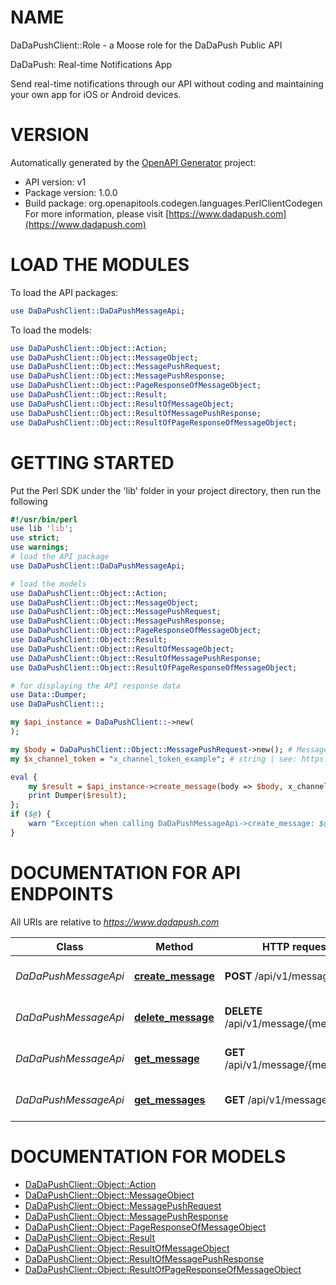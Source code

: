 # NAME

DaDaPushClient::Role - a Moose role for the DaDaPush Public API

DaDaPush: Real-time Notifications App 

Send real-time notifications through our API without coding and maintaining your own app for iOS or Android devices.

# VERSION

Automatically generated by the [OpenAPI Generator](https://openapi-generator.tech) project:

- API version: v1
- Package version: 1.0.0
- Build package: org.openapitools.codegen.languages.PerlClientCodegen
For more information, please visit [https://www.dadapush.com](https://www.dadapush.com)

# LOAD THE MODULES

To load the API packages:
```perl
use DaDaPushClient::DaDaPushMessageApi;

```

To load the models:
```perl
use DaDaPushClient::Object::Action;
use DaDaPushClient::Object::MessageObject;
use DaDaPushClient::Object::MessagePushRequest;
use DaDaPushClient::Object::MessagePushResponse;
use DaDaPushClient::Object::PageResponseOfMessageObject;
use DaDaPushClient::Object::Result;
use DaDaPushClient::Object::ResultOfMessageObject;
use DaDaPushClient::Object::ResultOfMessagePushResponse;
use DaDaPushClient::Object::ResultOfPageResponseOfMessageObject;

````

# GETTING STARTED
Put the Perl SDK under the 'lib' folder in your project directory, then run the following
```perl
#!/usr/bin/perl
use lib 'lib';
use strict;
use warnings;
# load the API package
use DaDaPushClient::DaDaPushMessageApi;

# load the models
use DaDaPushClient::Object::Action;
use DaDaPushClient::Object::MessageObject;
use DaDaPushClient::Object::MessagePushRequest;
use DaDaPushClient::Object::MessagePushResponse;
use DaDaPushClient::Object::PageResponseOfMessageObject;
use DaDaPushClient::Object::Result;
use DaDaPushClient::Object::ResultOfMessageObject;
use DaDaPushClient::Object::ResultOfMessagePushResponse;
use DaDaPushClient::Object::ResultOfPageResponseOfMessageObject;

# for displaying the API response data
use Data::Dumper;
use DaDaPushClient::;

my $api_instance = DaDaPushClient::->new(
);

my $body = DaDaPushClient::Object::MessagePushRequest->new(); # MessagePushRequest | body
my $x_channel_token = "x_channel_token_example"; # string | see: https://www.dadapush.com/channel/list

eval {
    my $result = $api_instance->create_message(body => $body, x_channel_token => $x_channel_token);
    print Dumper($result);
};
if ($@) {
    warn "Exception when calling DaDaPushMessageApi->create_message: $@\n";
}

```

# DOCUMENTATION FOR API ENDPOINTS

All URIs are relative to *https://www.dadapush.com*

Class | Method | HTTP request | Description
------------ | ------------- | ------------- | -------------
*DaDaPushMessageApi* | [**create_message**](docs/DaDaPushMessageApi.md#create_message) | **POST** /api/v1/message | push Message to a Channel
*DaDaPushMessageApi* | [**delete_message**](docs/DaDaPushMessageApi.md#delete_message) | **DELETE** /api/v1/message/{messageId} | delete a Channel Message
*DaDaPushMessageApi* | [**get_message**](docs/DaDaPushMessageApi.md#get_message) | **GET** /api/v1/message/{messageId} | get a Channel Message
*DaDaPushMessageApi* | [**get_messages**](docs/DaDaPushMessageApi.md#get_messages) | **GET** /api/v1/messages | get Message List


# DOCUMENTATION FOR MODELS
 - [DaDaPushClient::Object::Action](docs/Action.md)
 - [DaDaPushClient::Object::MessageObject](docs/MessageObject.md)
 - [DaDaPushClient::Object::MessagePushRequest](docs/MessagePushRequest.md)
 - [DaDaPushClient::Object::MessagePushResponse](docs/MessagePushResponse.md)
 - [DaDaPushClient::Object::PageResponseOfMessageObject](docs/PageResponseOfMessageObject.md)
 - [DaDaPushClient::Object::Result](docs/Result.md)
 - [DaDaPushClient::Object::ResultOfMessageObject](docs/ResultOfMessageObject.md)
 - [DaDaPushClient::Object::ResultOfMessagePushResponse](docs/ResultOfMessagePushResponse.md)
 - [DaDaPushClient::Object::ResultOfPageResponseOfMessageObject](docs/ResultOfPageResponseOfMessageObject.md)

